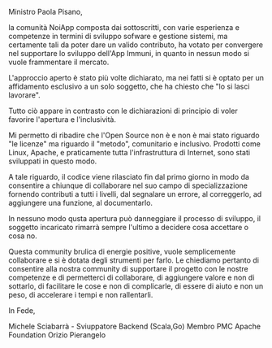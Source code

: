 Ministro Paola Pisano,

la comunità NoiApp composta dai sottoscritti, con varie esperienza e competenze in termini 
di sviluppo sofware e gestione sistemi,  ma certamente tali da poter dare un valido contributo, 
ha votato per convergere nel supportare lo sviluppo dell'App Immuni, 
in quanto in nessun modo si vuole frammentare il mercato.

L'approccio aperto è stato più volte dichiarato, 
ma nei fatti si è optato per un affidamento esclusivo 
a un solo soggetto, che ha chiesto che "lo si lasci lavorare".

Tutto ciò appare in contrasto con le dichiarazioni di principio di voler favorire l'apertura e l'inclusività. 

Mi permetto di ribadire che l'Open Source non è e non è mai stato riguardo "le licenze" 
ma riguardo il "metodo", comunitario e inclusivo. Prodotti come Linux, Apache, e praticamente 
tutta l'infrastruttura di Internet, sono stati sviluppati in questo modo.

A tale riguardo, il codice viene rilasciato fin dal primo giorno in modo da consentire a chiunque
di collaborare nel suo campo di specializzazione fornendo contributi a tutti i livelli, 
dal segnalare un errore, al correggerlo, ad aggiungere una funzione, al documentarlo.

In nessuno modo qusta apertura può danneggiare il processo di sviluppo, il soggetto incaricato rimarrà
sempre l'ultimo a decidere cosa accettare o cosa no. 

Questa community brulica di energie positive, vuole semplicemente collaborare e si è dotata degli strumenti per farlo.
Le chiediamo pertanto di consentire alla nostra community di supportare il progetto con le nostre competenze 
e di permetterci di collaborare, di aggiungere valore e non di sottarlo, di facilitare le cose e non di complicarle,
di essere di aiuto e non un peso, di accelerare i tempi e non rallentarli.

In Fede,

Michele Sciabarrà - Sviuppatore Backend (Scala,Go) Membro PMC Apache Foundation
Orizio Pierangelo
